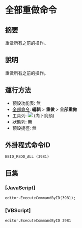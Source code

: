 # 全部重做命令

## 摘要

重做所有之前的操作。

## 說明

重做所有之前的操作。

## 運行方法

- 預設功能表: 無
- [全部命令](../tools/all_commands): **編輯** \> **重做** \> **全部重做**
- 工具列: ![](../../images/editredo..png) (向下箭頭)
- 狀態列: 無
- 預設捷徑: 無

## 外掛程式命令ID

```
EEID_REDO_ALL (3981)
```

## 巨集

### \[JavaScript\]

```
editor.ExecuteCommandByID(3981);
```

### \[VBScript\]

```
editor.ExecuteCommandByID 3981
```
